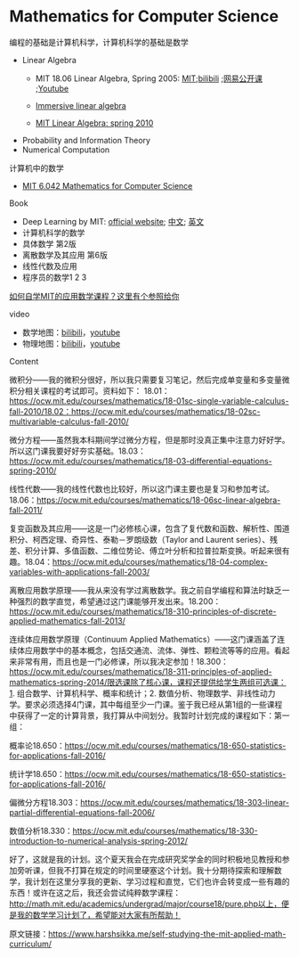 # Mathematics for Computer Science

编程的基础是计算机科学，计算机科学的基础是数学

* Linear Algebra
    * MIT 18.06  Linear Algebra, Spring 2005: [MIT](https://ocw.mit.edu/courses/mathematics/18-06sc-linear-algebra-fall-2011/);[bilibili](https://www.bilibili.com/video/av15463995?from=search&seid=13397969681830042332) ;[网易公开课](http://open.163.com/special/opencourse/daishu.html) ;[Youtube](https://www.youtube.com/watch?v=ZK3O402wf1c&list=PLE7DDD91010BC51F8)
    * [Immersive linear algebra](http://immersivemath.com/ila/index.html)
    
    * [MIT Linear Algebra: spring 2010](https://ocw.mit.edu/courses/mathematics/18-06-linear-algebra-spring-2010/index.htm)
* Probability and Information Theory
* Numerical Computation


计算机中的数学

* [MIT 6.042 Mathematics for Computer Science](http://courses.csail.mit.edu/6.042/spring18/) 

Book
* Deep Learning by MIT: [official website](http://www.deeplearningbook.org); [中文](https://github.com/exacity/deeplearningbook-chinese); [英文](https://github.com/daviddao/deep-learning-book)
* 计算机科学的数学 
* 具体数学 第2版
* 离散数学及其应用 第6版
* 线性代数及应用
* 程序员的数学1 2 3 

[如何自学MIT的应用数学课程？这里有个参照给你](https://mbd.baidu.com/newspage/data/landingsuper?context=%7B%22nid%22%3A%22news_9318032385943426035%22%7D&n_type=0&p_from=1)

video

* 数学地图：[bilibili](https://www.bilibili.com/video/av9208524?from=search&seid=15485865071546240272)，[youtube](https://www.youtube.com/watch?v=OmJ-4B-mS-Y&list=PLOYRlicwLG3St5aEm02ncj-sPDJwmojIS&index=2)
* 物理地图：[bilibili](https://www.bilibili.com/video/av9206164?from=search&seid=8874245310149466695)，[youtube](https://www.youtube.com/watch?v=ZihywtixUYo&list=PLOYRlicwLG3St5aEm02ncj-sPDJwmojIS&index=1)



Content

微积分——我的微积分很好，所以我只需要复习笔记，然后完成单变量和多变量微积分相关课程的考试即可。资料如下： 18.01：https://ocw.mit.edu/courses/mathematics/18-01sc-single-variable-calculus-fall-2010/18.02：https://ocw.mit.edu/courses/mathematics/18-02sc-multivariable-calculus-fall-2010/

微分方程——虽然我本科期间学过微分方程，但是那时没真正集中注意力好好学。所以这门课我要好好夯实基础。18.03：https://ocw.mit.edu/courses/mathematics/18-03-differential-equations-spring-2010/

线性代数——我的线性代数也比较好，所以这门课主要也是复习和参加考试。18.06：https://ocw.mit.edu/courses/mathematics/18-06sc-linear-algebra-fall-2011/

复变函数及其应用——这是一门必修核心课，包含了复代数和函数、解析性、围道积分、柯西定理、奇异性、泰勒－罗朗级数（Taylor and Laurent series）、残差、积分计算、多值函数、二维位势论、傅立叶分析和拉普拉斯变换。听起来很有趣。18.04：https://ocw.mit.edu/courses/mathematics/18-04-complex-variables-with-applications-fall-2003/

离散应用数学原理——我从来没有学过离散数学。我之前自学编程和算法时缺乏一种强烈的数学直觉，希望通过这门课能够开发出来。18.200：https://ocw.mit.edu/courses/mathematics/18-310-principles-of-discrete-applied-mathematics-fall-2013/

连续体应用数学原理（Continuum Applied Mathematics）——这门课涵盖了连续体应用数学中的基本概念，包括交通流、流体、弹性、颗粒流等等的应用。看起来非常有用，而且也是一门必修课，所以我决定参加！18.300：https://ocw.mit.edu/courses/mathematics/18-311-principles-of-applied-mathematics-spring-2014/限选课除了核心课，课程还提供给学生两组可选课：1. 组合数学、计算机科学、概率和统计；2. 数值分析、物理数学、非线性动力学。要求必须选择4门课，其中每组至少一门课。鉴于我已经从第1组的一些课程中获得了一定的计算背景，我打算从中间划分。我暂时计划完成的课程如下：第一组：

概率论18.650：https://ocw.mit.edu/courses/mathematics/18-650-statistics-for-applications-fall-2016/

统计学18.650：https://ocw.mit.edu/courses/mathematics/18-650-statistics-for-applications-fall-2016/



偏微分方程18.303：https://ocw.mit.edu/courses/mathematics/18-303-linear-partial-differential-equations-fall-2006/

数值分析18.330：https://ocw.mit.edu/courses/mathematics/18-330-introduction-to-numerical-analysis-spring-2012/

好了，这就是我的计划。这个夏天我会在完成研究奖学金的同时积极地见教授和参加旁听课，但我不打算在规定的时间里硬塞这个计划。我十分期待探索和理解数学，我计划在这里分享我的更新、学习过程和直觉，它们也许会转变成一些有趣的东西！或许在这之后，我还会尝试纯粹数学课程：http://math.mit.edu/academics/undergrad/major/course18/pure.php以上，便是我的数学学习计划了，希望能对大家有所帮助！

原文链接：https://www.harshsikka.me/self-studying-the-mit-applied-math-curriculum/